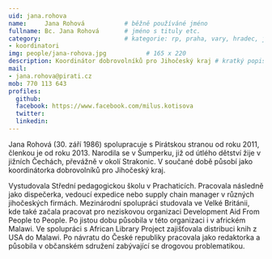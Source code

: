 ```yaml
---
uid: jana.rohova
name:     Jana Rohová      		# běžně používáné jméno
fullname: Bc. Jana Rohová  		# jméno s tituly etc.
category:                 		# kategorie: rp, praha, vary, hradec, jmk, senat
- koordinatori
img: people/jana-rohova.jpg           # 165 x 220
description: Koordinátor dobrovolníků pro Jihočeský kraj # kratký popis, max 160 znaků
mail:
- jana.rohova@pirati.cz
mob: 770 113 643
profiles:
  github:
  facebook: https://www.facebook.com/milus.kotisova
  twitter:
  linkedin:
---
```


Jana Rohová (30. září 1986) spolupracuje s Pirátskou stranou od roku 2011, členkou je od roku 2013. Narodila se v Šumperku, již od útlého dětství žije v jižních Čechách, převážně v okolí Strakonic. V součané době působí jako koordinátorka dobrovolníků pro Jihočeský kraj. 

Vystudovala Střední pedagogickou školu v Prachaticích. Pracovala následně jako dispečerka, vedoucí expedice nebo supply chain manager v různých jihočeských firmách. Mezinárodní spolupráci studovala ve Velké Británii, kde také začala pracovat pro neziskovou organizaci Development Aid From People to People. Po jistou dobu působila v této organizaci i v africkém Malawi. Ve spolupráci s African Library Project zajišťovala distribuci knih z USA do Malawi. Po návratu do České republiky pracovala jako redaktorka a působila v občanském sdružení zabývající se drogovou problematikou. 

